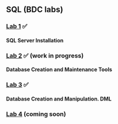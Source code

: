 ## SQL (BDC labs) 

### [Lab 1](https://github.com/AnastasiaFAF172/SQL/blob/master/BDC_LAB%231.md) ✅
#### SQL Server Installation
### [Lab 2](https://github.com/AnastasiaFAF172/SQL/blob/master/BDC_LAB%232.md) ✅ (work in progress)
#### Database Creation and Maintenance Tools
### [Lab 3](https://github.com/AnastasiaFAF172/SQL/blob/master/BDC_LAB%233.md) ✅
#### Database Creation and Manipulation. DML
### [Lab 4](https://github.com/AnastasiaFAF172/SQL/blob/master/BDC_LAB%234.md) (coming soon)
####
